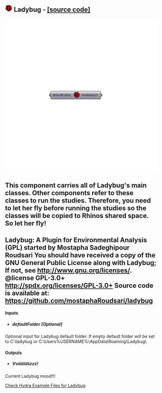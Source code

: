 ## ![](../../images/icons/Ladybug.png) Ladybug - [[source code]](https://github.com/mostaphaRoudsari/ladybug/tree/master/src/Ladybug_Ladybug.py)

![](../../images/components/Ladybug.png)

This component carries all of Ladybug's main classes. Other components refer to these
 classes to run the studies. Therefore, you need to let her fly before running the studies so the
 classes will be copied to Rhinos shared space. So let her fly!
 -
 Ladybug: A Plugin for Environmental Analysis (GPL) started by Mostapha Sadeghipour Roudsari
 You should have received a copy of the GNU General Public License
 along with Ladybug; If not, see <http://www.gnu.org/licenses/>.
 @license GPL-3.0+ <http://spdx.org/licenses/GPL-3.0+>
 Source code is available at: https://github.com/mostaphaRoudsari/ladybug
 -
 

#### Inputs
* ##### defaultFolder [Optional]
Optional input for Ladybug default folder.
 If empty default folder will be set to C:\ladybug or C:\Users\%USERNAME%\AppData\Roaming\Ladybug\

#### Outputs
* ##### Vviiiiiiiiiizzz!
Current Ladybug mood!!!


[Check Hydra Example Files for Ladybug](https://hydrashare.github.io/hydra/index.html?keywords=Ladybug_Ladybug)
